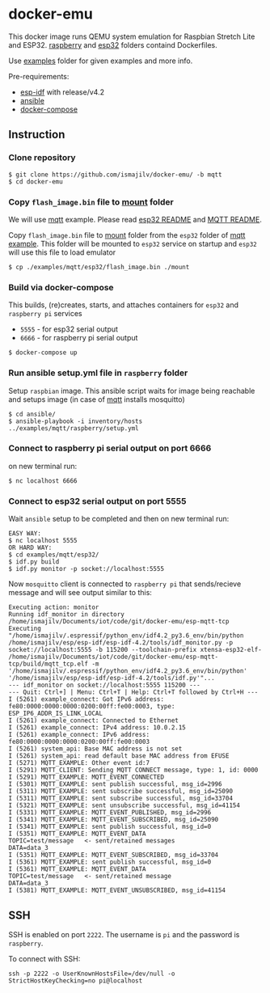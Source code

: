
# docker-emu
This docker image runs QEMU system emulation for Raspbian Stretch Lite and ESP32. [raspberry](./raspberry) and [esp32](./esp32) folders containd Dockerfiles.  

Use [examples](./examples) folder for given examples and more info. 

Pre-requirements:
- [esp-idf](https://github.com/espressif/esp-idf) with release/v4.2
- [ansible](https://docs.ansible.com/ansible/latest/installation_guide/intro_installation.html)
- [docker-compose](https://docs.docker.com/compose/install/)

## Instruction

### Clone repository
```
$ git clone https://github.com/ismajilv/docker-emu/ -b mqtt
$ cd docker-emu 
```

### Copy `flash_image.bin` file to [mount](./mount) folder
We will use [mqtt](./examples/mqtt) example. Please read [esp32 README](./examples/mqtt/esp32/README.md) and [MQTT README](./examples/mqtt/README.md).

Copy `flash_image.bin` file to [mount](./mount) folder from the `esp32` folder of [mqtt example](./examples/mqtt/esp32). This folder will be mounted to `esp32` service on startup and `esp32` will use this file to load emulator
```
$ cp ./examples/mqtt/esp32/flash_image.bin ./mount
```

### Build via docker-compose
This builds, (re)creates, starts, and attaches containers for `esp32` and `raspberry pi` services 
- `5555` - for esp32 serial output
- `6666` - for raspberry pi serial output 
```
$ docker-compose up
```

### Run ansible setup.yml file in `raspberry` folder
Setup `raspbian` image. This ansible script waits for image being reachable and setups image (in case of [mqtt](./examples/mqtt) installs mosquitto)
```
$ cd ansible/ 
$ ansible-playbook -i inventory/hosts ../examples/mqtt/raspberry/setup.yml
 ```

### Connect to raspberry pi serial output on port 6666
on new terminal run:
```
$ nc localhost 6666
```

### Connect to esp32 serial output on port 5555
Wait `ansible` setup to be completed and then on new terminal run:
```
EASY WAY:
$ nc localhost 5555
OR HARD WAY:
$ cd examples/mqtt/esp32/
$ idf.py build
$ idf.py monitor -p socket://localhost:5555
```
Now `mosquitto` client is connected to `raspberry pi` that sends/recieve message and will see output similar to this:
```
Executing action: monitor
Running idf_monitor in directory /home/ismajilv/Documents/iot/code/git/docker-emu/esp-mqtt-tcp
Executing "/home/ismajilv/.espressif/python_env/idf4.2_py3.6_env/bin/python /home/ismajilv/esp/esp-idf/esp-idf-4.2/tools/idf_monitor.py -p socket://localhost:5555 -b 115200 --toolchain-prefix xtensa-esp32-elf- /home/ismajilv/Documents/iot/code/git/docker-emu/esp-mqtt-tcp/build/mqtt_tcp.elf -m '/home/ismajilv/.espressif/python_env/idf4.2_py3.6_env/bin/python' '/home/ismajilv/esp/esp-idf/esp-idf-4.2/tools/idf.py'"...
--- idf_monitor on socket://localhost:5555 115200 ---
--- Quit: Ctrl+] | Menu: Ctrl+T | Help: Ctrl+T followed by Ctrl+H ---
I (5261) example_connect: Got IPv6 address: fe80:0000:0000:0000:0200:00ff:fe00:0003, type: ESP_IP6_ADDR_IS_LINK_LOCAL
I (5261) example_connect: Connected to Ethernet
I (5261) example_connect: IPv4 address: 10.0.2.15
I (5261) example_connect: IPv6 address: fe80:0000:0000:0000:0200:00ff:fe00:0003
I (5261) system_api: Base MAC address is not set
I (5261) system_api: read default base MAC address from EFUSE
I (5271) MQTT_EXAMPLE: Other event id:7
I (5291) MQTT_CLIENT: Sending MQTT CONNECT message, type: 1, id: 0000
I (5291) MQTT_EXAMPLE: MQTT_EVENT_CONNECTED
I (5301) MQTT_EXAMPLE: sent publish successful, msg_id=2996
I (5311) MQTT_EXAMPLE: sent subscribe successful, msg_id=25090
I (5311) MQTT_EXAMPLE: sent subscribe successful, msg_id=33704
I (5321) MQTT_EXAMPLE: sent unsubscribe successful, msg_id=41154
I (5331) MQTT_EXAMPLE: MQTT_EVENT_PUBLISHED, msg_id=2996
I (5341) MQTT_EXAMPLE: MQTT_EVENT_SUBSCRIBED, msg_id=25090
I (5341) MQTT_EXAMPLE: sent publish successful, msg_id=0
I (5351) MQTT_EXAMPLE: MQTT_EVENT_DATA
TOPIC=test/message   <- sent/retained messages
DATA=data_3
I (5351) MQTT_EXAMPLE: MQTT_EVENT_SUBSCRIBED, msg_id=33704
I (5361) MQTT_EXAMPLE: sent publish successful, msg_id=0
I (5361) MQTT_EXAMPLE: MQTT_EVENT_DATA
TOPIC=test/message   <- sent/retained message
DATA=data_3
I (5381) MQTT_EXAMPLE: MQTT_EVENT_UNSUBSCRIBED, msg_id=41154
```

## SSH

SSH is enabled on port `2222`. The username is `pi` and the password is `raspberry`. 

To connect with SSH:

`ssh -p 2222 -o UserKnownHostsFile=/dev/null -o StrictHostKeyChecking=no pi@localhost`

